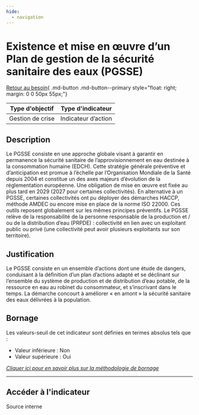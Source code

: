 ```yaml
---
hide:
  - navigation
---
```


# Existence et mise en œuvre d’un Plan de gestion de la sécurité sanitaire des eaux (PGSSE) 

[Retour au besoin](https://konsilion.github.io/diag360/pages/besoins/bv1){ .md-button .md-button--primary style="float: right; margin: 0 0 50px 55px;"}

|Type d'objectif|Type d'indicateur|
|--|--|
|Gestion de crise|Indicateur d’action|

## Description

Le  PGSSE  consiste  en  une  approche  globale  visant  à  garantir  en  permanence  la sécurité  sanitaire  de  l’approvisionnement  en  eau  destinée  à  la  consommation humaine  (EDCH).  Cette  stratégie  générale  préventive  et  d’anticipation  est  promue  à l’échelle par l’Organisation Mondiale de la Santé depuis 2004 et constitue un des axes majeurs  d’évolution  de  la  réglementation  européenne.  Une  obligation  de  mise  en œuvre est fixée au plus tard en 2029 (2027 pour certaines collectivités). 
En  alternative  à  un  PGSSE,  certaines  collectivités  ont  pu  déployer  des  démarches HACCP,  méthode  AMDEC ou encore mise en place de la norme ISO 22000. Ces outils reposent globalement sur les mêmes principes préventifs. 
Le PGSSE relève de la responsabilité de la personne responsable de la production et / ou  de  la  distribution  d’eau  (PRPDE)  : collectivité en lien avec un exploitant public ou privé (une collectivité peut avoir plusieurs exploitants sur son territoire). 

## Justification

Le PGSSE consiste en un ensemble d’actions dont une étude de dangers, conduisant à la  définition  d’un plan d’actions adapté et se déclinant sur l’ensemble du système de production  et  de  distribution  d’eau  potable,  de  la  ressource  en  eau  au  robinet  du consommateur, et s’inscrivant dans le temps. 
La  démarche  concourt  à  améliorer  «  en  amont  »  la  sécurité  sanitaire  des  eaux délivrées à la population.

## Bornage

Les valeurs-seuil de cet indicateur sont définies en termes absolus tels que : 

* Valeur inférieure : Non 
* Valeur supérieure : Oui

*[Cliquer ici pour en savoir plus sur la méthodologie de bornage](https://konsilion.github.io/diag360/pages/indicateurs/methode_bornage)*

---

## Accéder à l'indicateur

Source interne 

